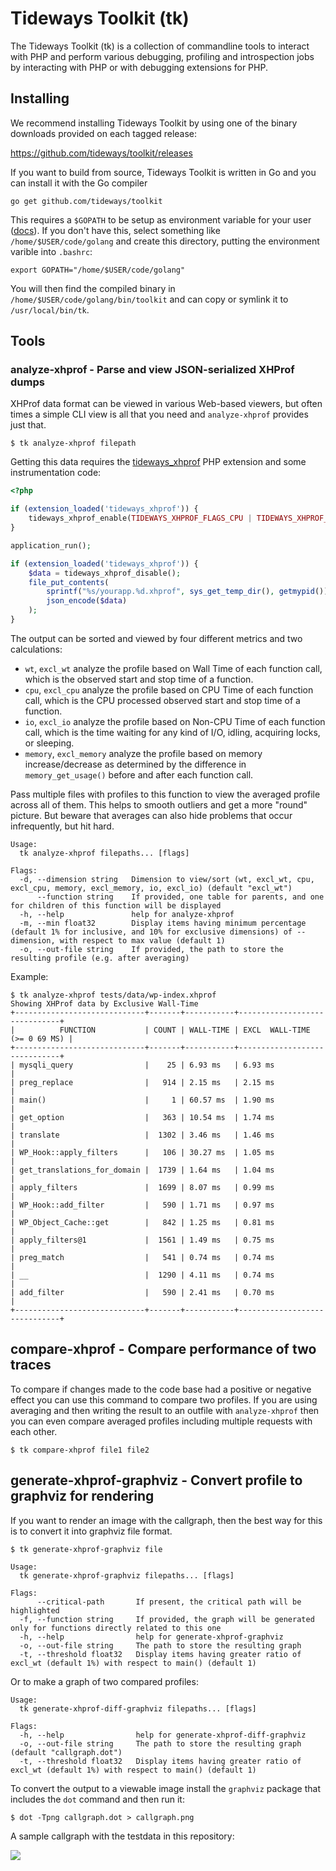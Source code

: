 # Tideways Toolkit (tk)

The Tideways Toolkit (tk) is a collection of commandline tools to interact with
PHP and perform various debugging, profiling and introspection jobs by
interacting with PHP or with debugging extensions for PHP.

## Installing

We recommend installing Tideways Toolkit by using one of the binary downloads
provided on each tagged release:

https://github.com/tideways/toolkit/releases

If you want to build from source, Tideways Toolkit is written in Go and you can
install it with the Go compiler

    go get github.com/tideways/toolkit

This requires a `$GOPATH` to be setup as environment variable for your user ([docs](https://github.com/golang/go/wiki/GOPATH)).
If you don't have this, select something like `/home/$USER/code/golang` and create
this directory, putting the environment varible into `.bashrc`:

    export GOPATH="/home/$USER/code/golang"

You will then find the compiled binary in `/home/$USER/code/golang/bin/toolkit` and can copy
or symlink it to `/usr/local/bin/tk`.

## Tools

### analyze-xhprof - Parse and view JSON-serialized XHProf dumps

XHProf data format can be viewed in various Web-based viewers, but often times
a simple CLI view is all that you need and `analyze-xhprof` provides just that.

    $ tk analyze-xhprof filepath

Getting this data requires the [tideways_xhprof](https://github.com/tideways/php-profiler-extension) PHP extension
and some instrumentation code:

```php
<?php

if (extension_loaded('tideways_xhprof')) {
    tideways_xhprof_enable(TIDEWAYS_XHPROF_FLAGS_CPU | TIDEWAYS_XHPROF_FLAGS_MEMORY);
}

application_run();

if (extension_loaded('tideways_xhprof')) {
    $data = tideways_xhprof_disable();
    file_put_contents(
        sprintf("%s/yourapp.%d.xhprof", sys_get_temp_dir(), getmypid()),
        json_encode($data)
    );
}
```

The output can be sorted and viewed by four different metrics and two calculations:

- `wt`, `excl_wt` analyze the profile based on Wall Time of each function call,
  which is the observed start and stop time of a function.
- `cpu`, `excl_cpu` analyze the profile based on CPU Time of each function
  call, which is the CPU processed observed start and stop time of a function.
- `io`, `excl_io` analyze the profile based on Non-CPU Time of each function
  call, which is the time waiting for any kind of I/O, idling, acquiring locks,
  or sleeping.
- `memory`, `excl_memory` analyze the profile based on memory increase/decrease
  as determined by the difference in `memory_get_usage()` before and after each
  function call.

Pass multiple files with profiles to this function to view the averaged profile
across all of them. This helps to smooth outliers and get a more "round"
picture. But beware that averages can also hide problems that occur
infrequently, but hit hard.

```
Usage:
  tk analyze-xhprof filepaths... [flags]

Flags:
  -d, --dimension string   Dimension to view/sort (wt, excl_wt, cpu, excl_cpu, memory, excl_memory, io, excl_io) (default "excl_wt")
      --function string    If provided, one table for parents, and one for children of this function will be displayed
  -h, --help               help for analyze-xhprof
  -m, --min float32        Display items having minimum percentage (default 1% for inclusive, and 10% for exclusive dimensions) of --dimension, with respect to max value (default 1)
  -o, --out-file string    If provided, the path to store the resulting profile (e.g. after averaging)
```

Example:

```
$ tk analyze-xhprof tests/data/wp-index.xhprof 
Showing XHProf data by Exclusive Wall-Time
+-----------------------------+-------+-----------+------------------------------+
|          FUNCTION           | COUNT | WALL-TIME | EXCL  WALL-TIME (>= 0 69 MS) |
+-----------------------------+-------+-----------+------------------------------+
| mysqli_query                |    25 | 6.93 ms   | 6.93 ms                      |
| preg_replace                |   914 | 2.15 ms   | 2.15 ms                      |
| main()                      |     1 | 60.57 ms  | 1.90 ms                      |
| get_option                  |   363 | 10.54 ms  | 1.74 ms                      |
| translate                   |  1302 | 3.46 ms   | 1.46 ms                      |
| WP_Hook::apply_filters      |   106 | 30.27 ms  | 1.05 ms                      |
| get_translations_for_domain |  1739 | 1.64 ms   | 1.04 ms                      |
| apply_filters               |  1699 | 8.07 ms   | 0.99 ms                      |
| WP_Hook::add_filter         |   590 | 1.71 ms   | 0.97 ms                      |
| WP_Object_Cache::get        |   842 | 1.25 ms   | 0.81 ms                      |
| apply_filters@1             |  1561 | 1.49 ms   | 0.75 ms                      |
| preg_match                  |   541 | 0.74 ms   | 0.74 ms                      |
| __                          |  1290 | 4.11 ms   | 0.74 ms                      |
| add_filter                  |   590 | 2.41 ms   | 0.70 ms                      |
+-----------------------------+-------+-----------+------------------------------+
```

## compare-xhprof - Compare performance of two traces

To compare if changes made to the code base had a positive or negative effect
you can use this command to compare two profiles. If you are using averaging
and then writing the result to an outfile with `analyze-xhprof` then you can even compare
averaged profiles including multiple requests with each other.

    $ tk compare-xhprof file1 file2

## generate-xhprof-graphviz - Convert profile to graphviz for rendering

If you want to render an image with the callgraph, then the best way for this
is to convert it into graphviz file format.

    $ tk generate-xhprof-graphviz file

```
Usage:
  tk generate-xhprof-graphviz filepaths... [flags]

Flags:
      --critical-path       If present, the critical path will be highlighted
  -f, --function string     If provided, the graph will be generated only for functions directly related to this one
  -h, --help                help for generate-xhprof-graphviz
  -o, --out-file string     The path to store the resulting graph
  -t, --threshold float32   Display items having greater ratio of excl_wt (default 1%) with respect to main() (default 1)
```

Or to make a graph of two compared profiles:

```
Usage:
  tk generate-xhprof-diff-graphviz filepaths... [flags]

Flags:
  -h, --help                help for generate-xhprof-diff-graphviz
  -o, --out-file string     The path to store the resulting graph (default "callgraph.dot")
  -t, --threshold float32   Display items having greater ratio of excl_wt (default 1%) with respect to main() (default 1)
```

To convert the output to a viewable image install the `graphviz` package that includes the `dot`
command and then run it:

    $ dot -Tpng callgraph.dot > callgraph.png

A sample callgraph with the testdata in this repository:

![](https://github.com/tideways/toolkit/blob/master/callgraph.png)
